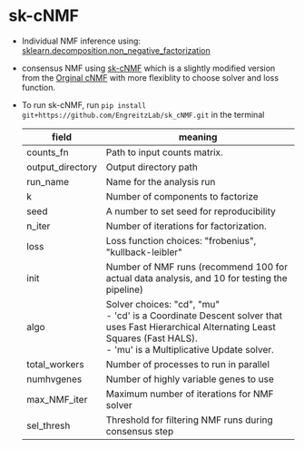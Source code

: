 # sk-cNMF

* Individual NMF inference using: [sklearn.decomposition.non_negative_factorization](https://scikit-learn.org/stable/modules/generated/sklearn.decomposition.non_negative_factorization.html)
* consensus NMF using [sk-cNMF](https://github.com/EngreitzLab/sk_cNMF) which is a slightly modified version from the [Orginal cNMF](https://github.com/dylkot/cNMF/tree/main) with more flexiblity to choose solver and loss function. 
* To run sk-cNMF, run `pip install git+https://github.com/EngreitzLab/sk_cNMF.git` in the terminal


    | field | meaning |
    |---------------|---------------------------|
    | counts_fn | Path to input counts matrix. |
    | output_directory | Output directory path |
    | run_name | Name for the analysis run |
    | k | Number of components to factorize |
    | seed | A number to set seed for reproducibility |
    | n_iter | Number of iterations for factorization. |
    | loss | Loss function choices: "frobenius", "kullback-leibler" |
    | init | Number of NMF runs (recommend 100 for actual data analysis, and 10 for testing the pipeline) |
    | algo | Solver choices: "cd", "mu"<br>- 'cd' is a Coordinate Descent solver that uses Fast Hierarchical Alternating Least Squares (Fast HALS).<br>- 'mu' is a Multiplicative Update solver. |
    | total_workers | Number of processes to run in parallel |
    | numhvgenes | Number of highly variable genes to use |
    | max_NMF_iter | Maximum number of iterations for NMF solver |
    | sel_thresh | Threshold for filtering NMF runs during consensus step |

